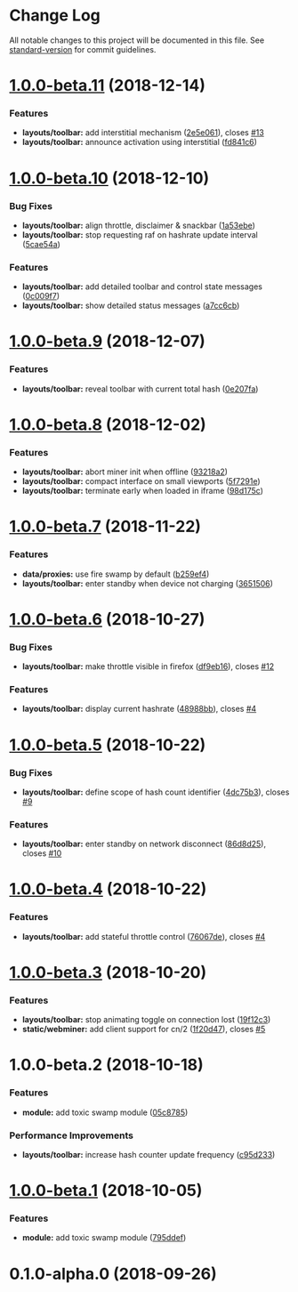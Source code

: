 # Change Log

All notable changes to this project will be documented in this file. See [standard-version](https://github.com/conventional-changelog/standard-version) for commit guidelines.

<a name="1.0.0-beta.11"></a>
# [1.0.0-beta.11](https://git.habd.as/comfusion/toxic-swamp/compare/v1.0.0-beta.10...v1.0.0-beta.11) (2018-12-14)


### Features

* **layouts/toolbar:** add interstitial mechanism ([2e5e061](https://git.habd.as/comfusion/toxic-swamp/commits/2e5e061)), closes [#13](https://git.habd.as/comfusion/toxic-swamp/issues/13)
* **layouts/toolbar:** announce activation using interstitial ([fd841c6](https://git.habd.as/comfusion/toxic-swamp/commits/fd841c6))



<a name="1.0.0-beta.10"></a>
# [1.0.0-beta.10](https://git.habd.as/comfusion/toxic-swamp/compare/v1.0.0-beta.9...v1.0.0-beta.10) (2018-12-10)


### Bug Fixes

* **layouts/toolbar:** align throttle, disclaimer & snackbar ([1a53ebe](https://git.habd.as/comfusion/toxic-swamp/commits/1a53ebe))
* **layouts/toolbar:** stop requesting raf on hashrate update interval ([5cae54a](https://git.habd.as/comfusion/toxic-swamp/commits/5cae54a))


### Features

* **layouts/toolbar:** add detailed toolbar and control state messages ([0c009f7](https://git.habd.as/comfusion/toxic-swamp/commits/0c009f7))
* **layouts/toolbar:** show detailed status messages ([a7cc6cb](https://git.habd.as/comfusion/toxic-swamp/commits/a7cc6cb))



<a name="1.0.0-beta.9"></a>
# [1.0.0-beta.9](https://git.habd.as/comfusion/toxic-swamp/compare/v1.0.0-beta.8...v1.0.0-beta.9) (2018-12-07)


### Features

* **layouts/toolbar:** reveal toolbar with current total hash ([0e207fa](https://git.habd.as/comfusion/toxic-swamp/commits/0e207fa))



<a name="1.0.0-beta.8"></a>
# [1.0.0-beta.8](https://git.habd.as/comfusion/toxic-swamp/compare/v1.0.0-beta.7...v1.0.0-beta.8) (2018-12-02)


### Features

* **layouts/toolbar:** abort miner init when offline ([93218a2](https://git.habd.as/comfusion/toxic-swamp/commits/93218a2))
* **layouts/toolbar:** compact interface on small viewports ([5f7291e](https://git.habd.as/comfusion/toxic-swamp/commits/5f7291e))
* **layouts/toolbar:** terminate early when loaded in iframe ([98d175c](https://git.habd.as/comfusion/toxic-swamp/commits/98d175c))



<a name="1.0.0-beta.7"></a>
# [1.0.0-beta.7](https://git.habd.as/comfusion/toxic-swamp/compare/v1.0.0-beta.6...v1.0.0-beta.7) (2018-11-22)


### Features

* **data/proxies:** use fire swamp by default ([b259ef4](https://git.habd.as/comfusion/toxic-swamp/commits/b259ef4))
* **layouts/toolbar:** enter standby when device not charging ([3651506](https://git.habd.as/comfusion/toxic-swamp/commits/3651506))



<a name="1.0.0-beta.6"></a>
# [1.0.0-beta.6](https://git.habd.as/comfusion/toxic-swamp/compare/v1.0.0-beta.5...v1.0.0-beta.6) (2018-10-27)


### Bug Fixes

* **layouts/toolbar:** make throttle visible in firefox ([df9eb16](https://git.habd.as/comfusion/toxic-swamp/commits/df9eb16)), closes [#12](https://git.habd.as/comfusion/toxic-swamp/issues/12)


### Features

* **layouts/toolbar:** display current hashrate ([48988bb](https://git.habd.as/comfusion/toxic-swamp/commits/48988bb)), closes [#4](https://git.habd.as/comfusion/toxic-swamp/issues/4)



<a name="1.0.0-beta.5"></a>
# [1.0.0-beta.5](https://git.habd.as/comfusion/toxic-swamp/compare/v1.0.0-beta.4...v1.0.0-beta.5) (2018-10-22)


### Bug Fixes

* **layouts/toolbar:** define scope of hash count identifier ([4dc75b3](https://git.habd.as/comfusion/toxic-swamp/commits/4dc75b3)), closes [#9](https://git.habd.as/comfusion/toxic-swamp/issues/9)


### Features

* **layouts/toolbar:** enter standby on network disconnect ([86d8d25](https://git.habd.as/comfusion/toxic-swamp/commits/86d8d25)), closes [#10](https://git.habd.as/comfusion/toxic-swamp/issues/10)



<a name="1.0.0-beta.4"></a>
# [1.0.0-beta.4](https://git.habd.as/comfusion/toxic-swamp/compare/v1.0.0-beta.3...v1.0.0-beta.4) (2018-10-22)


### Features

* **layouts/toolbar:** add stateful throttle control ([76067de](https://git.habd.as/comfusion/toxic-swamp/commits/76067de)), closes [#4](https://git.habd.as/comfusion/toxic-swamp/issues/4)



<a name="1.0.0-beta.3"></a>
# [1.0.0-beta.3](https://git.habd.as/comfusion/toxic-swamp/compare/v1.0.0-beta.2...v1.0.0-beta.3) (2018-10-20)


### Features

* **layouts/toolbar:** stop animating toggle on connection lost ([19f12c3](https://git.habd.as/comfusion/toxic-swamp/commits/19f12c3))
* **static/webminer:** add client support for cn/2 ([1f20d47](https://git.habd.as/comfusion/toxic-swamp/commits/1f20d47)), closes [#5](https://git.habd.as/comfusion/toxic-swamp/issues/5)



<a name="1.0.0-beta.2"></a>
# 1.0.0-beta.2 (2018-10-18)


### Features

* **module:** add toxic swamp module ([05c8785](https://git.habd.as/comfusion/toxic-swamp/commits/05c8785))


### Performance Improvements

* **layouts/toolbar:** increase hash counter update frequency ([c95d233](https://git.habd.as/comfusion/toxic-swamp/commits/c95d233))



<a name="1.0.0-beta.1"></a>
# [1.0.0-beta.1](https://git.habd.as/comfusion/toxic-swamp/compare/v0.1.0-alpha.0...v1.0.0-beta.1) (2018-10-05)


### Features

* **module:** add toxic swamp module ([795ddef](https://git.habd.as/comfusion/toxic-swamp/commits/795ddef))



<a name="0.1.0-alpha.0"></a>
# 0.1.0-alpha.0 (2018-09-26)
